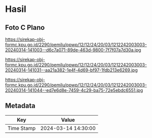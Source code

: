 # Hasil

## Foto C Plano

https://sirekap-obj-formc.kpu.go.id/2290/pemilu/ppwp/12/12/24/20/03/1212242003003-20240314-141003--d6c7a071-89de-463d-9800-7f7f07a7d30a.jpg

https://sirekap-obj-formc.kpu.go.id/2290/pemilu/ppwp/12/12/24/20/03/1212242003003-20240314-141031--aa21a382-1e4f-4d69-bf97-1fdb213e6269.jpg

https://sirekap-obj-formc.kpu.go.id/2290/pemilu/ppwp/12/12/24/20/03/1212242003003-20240314-141044--ed7e6d8e-7459-4c29-ba75-72e5ebdc6551.jpg


## Metadata

| Key        | Value               |
| ---------- | ------------------- |
| Time Stamp | 2024-03-14 14:30:00 |



